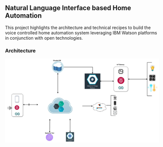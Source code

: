 ## Natural Language Interface based Home Automation

This project highlights the architecture and technical recipes to build the voice controlled home automation system leveraging IBM Watson platforms in conjunction with open technologies. 

### Architecture
![Architecture](/images/Architecture.jpg?raw=true "Architecture")
